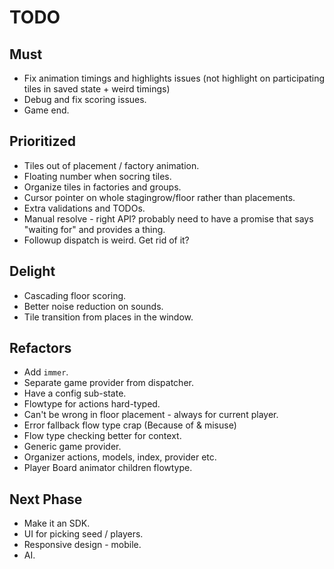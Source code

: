 # TODO

## Must

* Fix animation timings and highlights issues (not highlight on participating tiles in saved state + weird timings)
* Debug and fix scoring issues.
* Game end.

## Prioritized

* Tiles out of placement / factory animation.
* Floating number when socring tiles.
* Organize tiles in factories and groups.
* Cursor pointer on whole stagingrow/floor rather than placements.
* Extra validations and TODOs.
* Manual resolve - right API? probably need to have a promise that says "waiting for" and provides a thing.
* Followup dispatch is weird. Get rid of it?

## Delight

* Cascading floor scoring.
* Better noise reduction on sounds.
* Tile transition from places in the window.

## Refactors

* Add `immer`.
* Separate game provider from dispatcher.
* Have a config sub-state.
* Flowtype for actions hard-typed.
* Can't be wrong in floor placement - always for current player.
* Error fallback flow type crap (Because of & misuse)
* Flow type checking better for context.
* Generic game provider.
* Organizer actions, models, index, provider etc.
* Player Board animator children flowtype.

## Next Phase

* Make it an SDK.
* UI for picking seed / players.
* Responsive design - mobile.
* AI.
